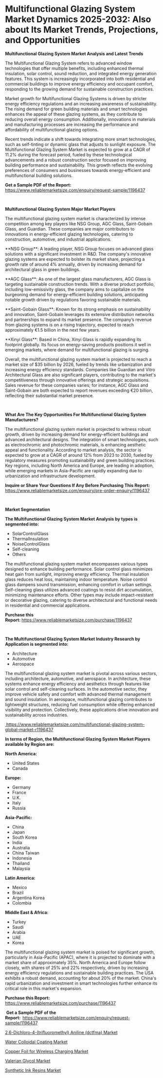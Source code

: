 <p><h1>Multifunctional Glazing System Market Dynamics 2025-2032: Also about Its Market Trends, Projections, and Opportunities</h1></p><p><strong>Multifunctional Glazing System Market Analysis and Latest Trends</strong></p>
<p><p>The Multifunctional Glazing System refers to advanced window technologies that offer multiple benefits, including enhanced thermal insulation, solar control, sound reduction, and integrated energy generation features. This system is increasingly incorporated into both residential and commercial buildings to improve energy efficiency and occupant comfort, responding to the growing demand for sustainable construction practices.</p><p>Market growth for Multifunctional Glazing Systems is driven by stricter energy efficiency regulations and an increasing awareness of sustainability. The rising demand for green building materials and smart technologies enhances the appeal of these glazing systems, as they contribute to reducing overall energy consumption. Additionally, innovations in materials and manufacturing processes are increasing the performance and affordability of multifunctional glazing options.</p><p>Recent trends indicate a shift towards integrating more smart technologies, such as self-tinting or dynamic glass that adjusts to sunlight exposure. The Multifunctional Glazing System Market is expected to grow at a CAGR of 11.2% during the forecast period, fueled by these technological advancements and a robust construction sector focused on improving building performance and sustainability. This growth reflects the evolving preferences of consumers and businesses towards energy-efficient and multifunctional building solutions.</p></p>
<p><strong>Get a Sample PDF of the Report:&nbsp;</strong> <a href="https://www.reliablemarketsize.com/enquiry/request-sample/1196437?utm_campaign=973&utm_medium=2&utm_source=Github&utm_content=ia&utm_term=22032025&utm_id=multifunctional-glazing-system">https://www.reliablemarketsize.com/enquiry/request-sample/1196437</a></p>
<p>&nbsp;</p>
<p><strong>Multifunctional Glazing System Major Market Players</strong></p>
<p><p>The multifunctional glazing system market is characterized by intense competition among key players like NSG Group, AGC Glass, Saint-Gobain Glass, and Guardian. These companies are major contributors to innovations in energy-efficient glazing technologies, catering to construction, automotive, and industrial applications.</p><p>**NSG Group**: A leading player, NSG Group focuses on advanced glass solutions with a significant investment in R&D. The company's innovative glazing systems are expected to bolster its market share, projecting a growth rate of around 4% annually, driven by increasing demand for architectural glass in green buildings.</p><p>**AGC Glass**: As one of the largest glass manufacturers, AGC Glass is targeting sustainable construction trends. With a diverse product portfolio, including low-emissivity glass, the company aims to capitalize on the burgeoning demand for energy-efficient building solutions, anticipating notable growth driven by regulations favoring sustainable materials.</p><p>**Saint-Gobain Glass**: Known for its strong emphasis on sustainability and innovation, Saint-Gobain leverages its extensive distribution networks and partnerships to expand its market presence. The company’s revenue from glazing systems is on a rising trajectory, expected to reach approximately €1.5 billion in the next few years.</p><p>**Xinyi Glass**: Based in China, Xinyi Glass is rapidly expanding its footprint globally. Its focus on energy-saving products positions it well in emerging markets, where demand for multifunctional glazing is surging.</p><p>Overall, the multifunctional glazing system market is projected to reach a market size of $35 billion by 2026, fueled by trends like urbanization and increasing energy efficiency standards. Companies like Guardian and Vitro Architectural Glass are also significant players, contributing to the market's competitiveness through innovative offerings and strategic acquisitions. Sales revenue for these companies varies; for instance, AGC Glass and Saint-Gobain are both expected to report revenues exceeding €20 billion, reflecting their substantial market presence.</p></p>
<p>&nbsp;</p>
<p><strong>What Are The Key Opportunities For Multifunctional Glazing System Manufacturers?</strong></p>
<p><p>The multifunctional glazing system market is projected to witness robust growth, driven by increasing demand for energy-efficient buildings and advanced architectural designs. The integration of smart technologies, such as electrochromic and photochromic materials, is enhancing aesthetic appeal and functionality. According to market analysis, the sector is expected to grow at a CAGR of around 12% from 2023 to 2030, fueled by regulatory measures promoting sustainability and green building practices. Key regions, including North America and Europe, are leading in adoption, while emerging markets in Asia-Pacific are rapidly expanding due to urbanization and infrastructure development.</p></p>
<p><strong>Inquire or Share Your Questions If Any Before Purchasing This Report:</strong> <a href="https://www.reliablemarketsize.com/enquiry/pre-order-enquiry/1196437?utm_campaign=973&utm_medium=2&utm_source=Github&utm_content=ia&utm_term=22032025&utm_id=multifunctional-glazing-system">https://www.reliablemarketsize.com/enquiry/pre-order-enquiry/1196437</a></p>
<p>&nbsp;</p>
<p><strong>Market Segmentation</strong></p>
<p><strong>The Multifunctional Glazing System Market Analysis by types is segmented into:</strong></p>
<p><ul><li>SolarControlGlass</li><li>ThermalInsulation</li><li>NoiseControlGlass</li><li>Self-cleaning</li><li>Others</li></ul></p>
<p><p>The multifunctional glazing system market encompasses various types designed to enhance building performance. Solar control glass minimizes heat gain from sunlight, improving energy efficiency. Thermal insulation glass reduces heat loss, maintaining indoor temperature. Noise control glass dampens sound transmission, enhancing comfort in urban settings. Self-cleaning glass utilizes advanced coatings to resist dirt accumulation, minimizing maintenance efforts. Other types may include impact-resistant or decorative glazing, catering to diverse architectural and functional needs in residential and commercial applications.</p></p>
<p><strong>Purchase this Report:&nbsp;</strong><a href="https://www.reliablemarketsize.com/purchase/1196437?utm_campaign=973&utm_medium=2&utm_source=Github&utm_content=ia&utm_term=22032025&utm_id=multifunctional-glazing-system">https://www.reliablemarketsize.com/purchase/1196437</a></p>
<p>&nbsp;</p>
<p><strong>The Multifunctional Glazing System Market Industry Research by Application is segmented into:</strong></p>
<p><ul><li>Architecture</li><li>Automotive</li><li>Aerospace</li></ul></p>
<p><p>The multifunctional glazing system market is pivotal across various sectors, including architecture, automotive, and aerospace. In architecture, these systems enhance energy efficiency and aesthetics through features like solar control and self-cleaning surfaces. In the automotive sector, they improve vehicle safety and comfort with advanced thermal management and sound insulation. In aerospace, multifunctional glazing contributes to lightweight structures, reducing fuel consumption while offering enhanced visibility and protection. Collectively, these applications drive innovation and sustainability across industries.</p></p>
<p><a href="https://www.reliablemarketsize.com/multifunctional-glazing-system-global-market-r1196437?utm_campaign=973&utm_medium=2&utm_source=Github&utm_content=ia&utm_term=22032025&utm_id=multifunctional-glazing-system">&nbsp;https://www.reliablemarketsize.com/multifunctional-glazing-system-global-market-r1196437</a></p>
<p><strong>In terms of Region, the Multifunctional Glazing System Market Players available by Region are:</strong></p>
<p>
    <p> <strong> North America: </strong>
        <ul>
            <li>United States</li>
            <li>Canada</li>
        </ul>
        </p> 
    <p> <strong> Europe: </strong>
        <ul>
            <li>Germany</li>
            <li>France</li>
            <li>U.K.</li>
            <li>Italy</li>
            <li>Russia</li>
        </ul>
        </p> 
    <p> <strong> Asia-Pacific: </strong>
        <ul>
            <li>China</li>
            <li>Japan</li>
            <li>South Korea</li>
            <li>India</li>
            <li>Australia</li>
            <li>China Taiwan</li>
            <li>Indonesia</li>
            <li>Thailand</li>
            <li>Malaysia</li>
        </ul>
        </p> 
    <p> <strong> Latin America: </strong>
        <ul>
            <li>Mexico</li>
            <li>Brazil</li>
            <li>Argentina Korea</li>
            <li>Colombia</li>
        </ul>
        </p> 
    <p> <strong> Middle East & Africa: </strong>
        <ul>
            <li>Turkey</li>
            <li>Saudi</li>
            <li>Arabia</li>
            <li>UAE</li>
            <li>Korea</li>
        </ul>
    </p>
    </p>
<p><p>The multifunctional glazing system market is poised for significant growth, particularly in Asia-Pacific (APAC), where it is projected to dominate with a market share of approximately 35%. North America and Europe follow closely, with shares of 25% and 22% respectively, driven by increasing energy efficiency regulations and sustainable building practices. The USA exhibits a robust demand, accounting for about 20% of the market. China's rapid urbanization and investment in smart technologies further enhance its critical role in this market's expansion.</p></p>
<p><strong>Purchase this Report: </strong><a href="https://www.reliablemarketsize.com/purchase/1196437?utm_campaign=973&utm_medium=2&utm_source=Github&utm_content=ia&utm_term=22032025&utm_id=multifunctional-glazing-system">https://www.reliablemarketsize.com/purchase/1196437</a></p>
<p>&nbsp;<strong>Get a Sample PDF of the Report:&nbsp;&nbsp;</strong><a href="https://www.reliablemarketsize.com/enquiry/request-sample/1196437?utm_campaign=973&utm_medium=2&utm_source=Github&utm_content=ia&utm_term=22032025&utm_id=multifunctional-glazing-system">https://www.reliablemarketsize.com/enquiry/request-sample/1196437</a></p>
<p><strong></strong></p>
<p><p><a href="https://github.com/seyalshudae7/Market-Research-Report-List-1/blob/main/26-dichloro-4-trifluoromethyl-aniline-dctfma-market.md?utm_campaign=973&utm_medium=2&utm_source=Github&utm_content=ia&utm_term=22032025&utm_id=multifunctional-glazing-system">2,6-Dichloro-4-(trifluoromethyl) Aniline (dctfma) Market</a></p><p><a href="https://github.com/koskasislo39/Market-Research-Report-List-1/blob/main/water-colloidal-coating-market.md?utm_campaign=973&utm_medium=2&utm_source=Github&utm_content=ia&utm_term=22032025&utm_id=multifunctional-glazing-system">Water Colloidal Coating Market</a></p><p><a href="https://github.com/oliffzillamv/Market-Research-Report-List-1/blob/main/copper-foil-for-wireless-charging-market.md?utm_campaign=973&utm_medium=2&utm_source=Github&utm_content=ia&utm_term=22032025&utm_id=multifunctional-glazing-system">Copper Foil for Wireless Charging Market</a></p><p><a href="https://github.com/giulyankela/Market-Research-Report-List-1/blob/main/valerian-glycol-market.md?utm_campaign=973&utm_medium=2&utm_source=Github&utm_content=ia&utm_term=22032025&utm_id=multifunctional-glazing-system">Valerian Glycol Market</a></p><p><a href="https://github.com/aaryaheron0c/Market-Research-Report-List-1/blob/main/synthetic-ink-resins-market.md?utm_campaign=973&utm_medium=2&utm_source=Github&utm_content=ia&utm_term=22032025&utm_id=multifunctional-glazing-system">Synthetic Ink Resins Market</a></p></p>